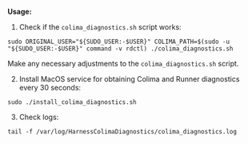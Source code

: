 **Usage:**

1. Check if the `colima_diagnostics.sh` script works:
```
sudo ORIGINAL_USER="${SUDO_USER:-$USER}" COLIMA_PATH=$(sudo -u "${SUDO_USER:-$USER}" command -v rdctl) ./colima_diagnostics.sh
```
Make any necessary adjustments to the `colima_diagnostics.sh` script.

2. Install MacOS service for obtaining Colima and Runner diagnostics every 30 seconds:
```
sudo ./install_colima_diagnostics.sh 
```

3. Check logs:
```
tail -f /var/log/HarnessColimaDiagnostics/colima_diagnostics.log
```
